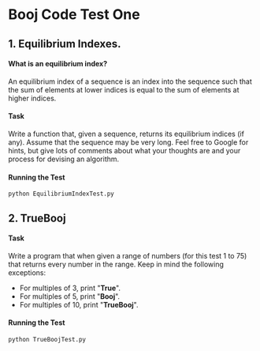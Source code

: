 # Booj Code Test One

## 1. Equilibrium Indexes.

#### What is an equilibrium index?
An equilibrium index of a sequence is an index into the sequence such that the sum of elements at lower indices is equal to the sum of elements at higher indices.

#### Task
Write a function that, given a sequence, returns its equilibrium indices (if any). Assume that the sequence may be very long. Feel free to Google for hints, but give lots of comments about what your thoughts are and your process for devising an algorithm.

#### Running the Test
```
python EquilibriumIndexTest.py
```

## 2. TrueBooj
#### Task
Write a program that when given a range of numbers (for this test 1 to 75) that returns every number in the range. Keep in mind the following exceptions: 
* For multiples of 3, print "**True**".
* For multiples of 5, print "**Booj**".
* For multiples of 10, print "**TrueBooj**".

#### Running the Test
```
python TrueBoojTest.py
```
